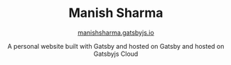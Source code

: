 
<h1 align="center">Manish Sharma</h1>

<a href="https://manishsharma.gatsbyjs.io" target="_blank">
  <p align="center">manishsharma.gatsbyjs.io</p>
</a>

<p align="center">
  A personal website built with Gatsby and hosted on Gatsby and hosted on Gatsbyjs Cloud
</p>
